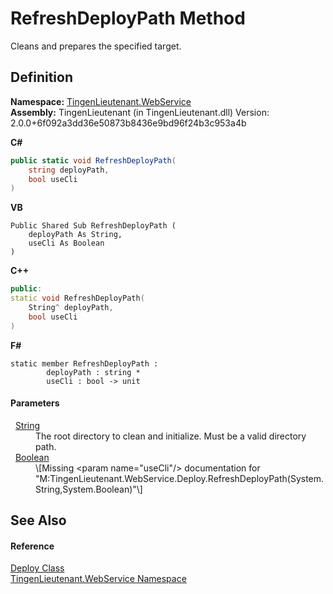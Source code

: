 # RefreshDeployPath Method


Cleans and prepares the specified target.



## Definition
**Namespace:** <a href="fc700f7d-9d7b-2ccf-ed8a-45c33dbca259">TingenLieutenant.WebService</a>  
**Assembly:** TingenLieutenant (in TingenLieutenant.dll) Version: 2.0.0+6f092a3dd36e50873b8436e9bd96f24b3c953a4b

**C#**
``` C#
public static void RefreshDeployPath(
	string deployPath,
	bool useCli
)
```
**VB**
``` VB
Public Shared Sub RefreshDeployPath ( 
	deployPath As String,
	useCli As Boolean
)
```
**C++**
``` C++
public:
static void RefreshDeployPath(
	String^ deployPath, 
	bool useCli
)
```
**F#**
``` F#
static member RefreshDeployPath : 
        deployPath : string * 
        useCli : bool -> unit 
```



#### Parameters
<dl><dt>  <a href="https://learn.microsoft.com/dotnet/api/system.string" target="_blank" rel="noopener noreferrer">String</a></dt><dd>The root directory to clean and initialize. Must be a valid directory path.</dd><dt>  <a href="https://learn.microsoft.com/dotnet/api/system.boolean" target="_blank" rel="noopener noreferrer">Boolean</a></dt><dd>\[Missing &lt;param name="useCli"/&gt; documentation for "M:TingenLieutenant.WebService.Deploy.RefreshDeployPath(System.String,System.Boolean)"\]</dd></dl>

## See Also


#### Reference
<a href="5683af89-b278-09ee-20ef-409c1e8aa8ff">Deploy Class</a>  
<a href="fc700f7d-9d7b-2ccf-ed8a-45c33dbca259">TingenLieutenant.WebService Namespace</a>  
